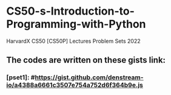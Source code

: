 # CS50-s-Introduction-to-Programming-with-Python
HarvardX CS50 [CS50P] Lectures Problem Sets 2022

## The codes are written on these gists link:
### [pset1]: #https://gist.github.com/denstream-io/a4388a6661c3507e754a752d6f364b9e.js
